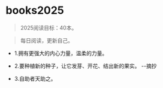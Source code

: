 # books2025

>2025阅读目标：40本。

>每日阅读，更新自己。

- 1.拥有更强大的内心力量，温柔的力量。

- 2.要种植新的种子，让它发芽、开花、结出新的果实。 --摘抄

- 3.自助者天助之。
